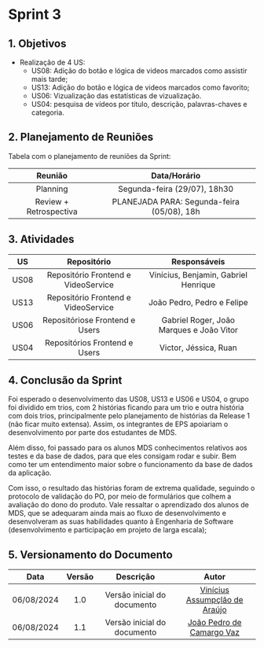 # Sprint 3

## 1. Objetivos

- Realização de 4 US:
    - US08: Adição do botão e lógica de videos marcados como assistir mais tarde;
    - US13: Adição do botão e lógica de videos marcados como favorito;
    - US06: Vizualização das estatísticas de vizualização.
    - US04: pesquisa de vídeos por título, descrição, palavras-chaves e categoria.
 
## 2. Planejamento de Reuniões

Tabela com o planejamento de reuniões da Sprint:

| Reunião | Data/Horário |
| :-----: | :----------: |
| Planning | Segunda-feira (29/07), 18h30 |
| Review + Retrospectiva | PLANEJADA PARA: Segunda-feira (05/08), 18h |

## 3. Atividades
| US | Repositório | Responsáveis |
| :---: | :---------: | :----------: |
| US08 | Repositório Frontend e VideoService | Vinícius, Benjamin, Gabriel Henrique |
| US13 | Repositório Frontend e VideoService| João Pedro,  Pedro e Felipe |
| US06 | Repositóriose Frontend e Users |Gabriel Roger, João Marques e João Vitor|
| US04 | Repositórios Frontend e Users | Victor, Jéssica, Ruan |

## 4. Conclusão da Sprint
Foi esperado o desenvolvimento das US08, US13 e US06 e US04, o grupo foi dividido em trios, com 2 histórias ficando para um trio e outra história com dois trios, principalmente pelo planejamento de histórias da Release 1 (não ficar muito extensa). Assim, os integrantes de EPS apoiariam o desenvolvimento por parte dos estudantes de MDS.

Além disso, foi passado para os alunos MDS conhecimentos relativos aos testes e da base de dados, para que eles consigam rodar e subir. Bem como ter um entendimento maior sobre o funcionamento da base de dados da aplicação.

Com isso, o resultado das histórias foram de extrema qualidade, seguindo o protocolo de validação do PO, por meio de formulários que colhem a avaliação do dono do produto. Vale ressaltar o aprendizado dos alunos de MDS, que se adequaram ainda mais ao fluxo de desenvolvimento e desenvolveram as suas habilidades quanto à Engenharia de Software (desenvolvimento e participação em projeto de larga escala);

## 5. Versionamento do Documento

| Data | Versão | Descrição | Autor |
| :-----: | :-------------: | :---------------: | :-: |
| 06/08/2024 | 1.0 | Versão inicial do documento | [Vinícius Assumpçlão de Araújo](https://github.com/viniman27) |
| 06/08/2024 | 1.1 | Versão inicial do documento | [João Pedro de Camargo Vaz](https://github.com/JoaoPedro0803) |